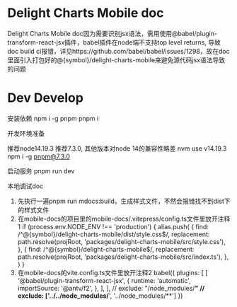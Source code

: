 # Delight Charts Mobile doc
Delight Charts Mobile doc因为需要识别jsx语法，需用使用@babel/plugin-transform-react-jsx插件，babel插件在node端不支持top level returns, 导致doc build ci报错，详见https://github.com/babel/babel/issues/1298，故在doc里面引入打包好的@{symbol}/delight-charts-mobile来避免源代码jsx语法导致的问题


# Dev Develop

安装依赖
npm i -g pnpm
pnpm i

开发环境准备


推荐node14.19.3
推荐7.3.0, 其他版本对node 14的兼容性略差
nvm use v14.19.3
npm i -g pnpm@7.3.0


启动服务
pnpm run dev

本地调试doc
1. 先执行一遍pnpm run mdocs:build，生成样式文件，不然会报错找不到dist下的样式文件
2. 在mobile-docs的项目里的mobile-docs/.vitepress/config.ts文件里放开注释1
    if (process.env.NODE_ENV !== 'production') {
        alias.push(
            {
                find: /^@{symbol}\/delight-charts-mobile\/dist\/style.css$/,
                replacement: path.resolve(projRoot, 'packages/delight-charts-mobile/src/style.css'),
            },
            {
                find: /^@{symbol}\/delight-charts-mobile$/,
                replacement: path.resolve(projRoot, 'packages/delight-charts-mobile/src/index.ts'),
            },
        )
    }
1. 在mobile-docs的vite.config.ts文件里放开注释2
        babel({
                plugins: [
                  [
                    '@babel/plugin-transform-react-jsx',
                    {
                      runtime: 'automatic',
                      importSource: '@antv/f2',
                    },
                  ],
                ],
                // exclude: "/node_modules/**"
                // exclude: ['../../node_modules/**', '../node_modules/**']
            })





